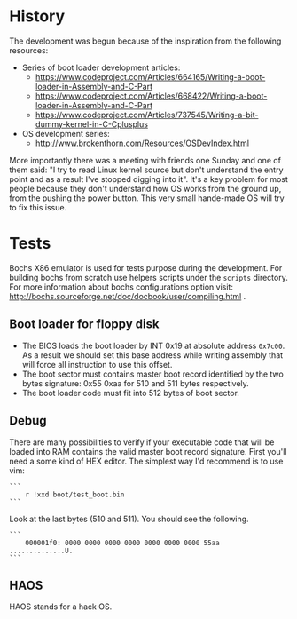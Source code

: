 # History

The development was begun because of the inspiration from the following
resources:

* Series of boot loader development articles:
    * https://www.codeproject.com/Articles/664165/Writing-a-boot-loader-in-Assembly-and-C-Part
    * https://www.codeproject.com/Articles/668422/Writing-a-boot-loader-in-Assembly-and-C-Part
    * https://www.codeproject.com/Articles/737545/Writing-a-bit-dummy-kernel-in-C-Cplusplus
* OS development series:
    * http://www.brokenthorn.com/Resources/OSDevIndex.html

More importantly there was a meeting with friends one Sunday and one of them
said: "I try to read Linux kernel source but don't understand the entry point
and as a result I've stopped digging into it". It's a key problem for most
people because they don't understand how OS works from the ground up, from the
pushing the power button. This very small hande-made OS will try to fix this
issue.

# Tests

Bochs X86 emulator is used for tests purpose during the development.
For building bochs from scratch use helpers scripts under the `scripts`
directory. For more information about bochs configurations option
visit: http://bochs.sourceforge.net/doc/docbook/user/compiling.html .

## Boot loader for floppy disk

* The BIOS loads the boot loader by INT 0x19 at absolute address `0x7c00`. As a
  result we should set this base address while writing assembly that will force
  all instruction to use this offset.
* The boot sector must contains master boot record identified by the two
  bytes signature: 0x55 0xaa for 510 and 511 bytes respectively.
* The boot loader code must fit into 512 bytes of boot sector.

## Debug

There are many possibilities to verify if your executable code that will be
loaded into RAM contains the valid master boot record signature. First you'll
need a some kind of HEX editor. The simplest way I'd recommend is to use vim:

    ```
        r !xxd boot/test_boot.bin
    ```

Look at the last bytes (510 and 511). You should see the following.

    ```
        000001f0: 0000 0000 0000 0000 0000 0000 0000 55aa  ..............U.
    ```

## HAOS

HAOS stands for a hack OS.

